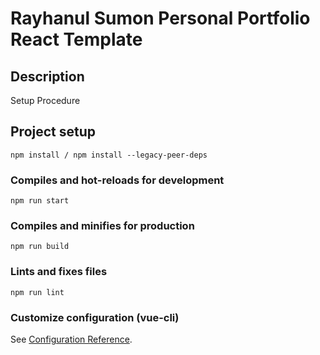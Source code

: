 # Rayhanul Sumon Personal Portfolio React Template

## Description

Setup Procedure 

## Project setup

```
npm install / npm install --legacy-peer-deps 
``` 

### Compiles and hot-reloads for development

``` 
npm run start
```   

### Compiles and minifies for production

```      
npm run build  
```
 
### Lints and fixes files    

```
npm run lint
```

### Customize configuration (vue-cli)

See [Configuration Reference](https://cli.vuejs.org/config/).

